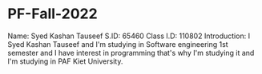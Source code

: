 # PF-Fall-2022
Name: Syed Kashan Tauseef
S.ID: 65460
Class I.D: 110802
Introduction:
I Syed Kashan Tauseef and I'm studying in Software engineering 1st semester and I have interest in programming that's why I'm studying it and I'm studying in PAF Kiet University.
